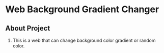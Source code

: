 # Web Background Gradient Changer

## About Project

1. This is a web that can change background color gradient or random color.